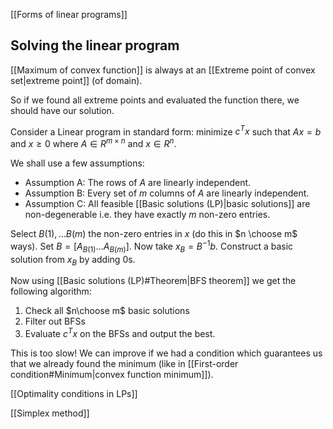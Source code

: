 [[Forms of linear programs]]
## Solving the linear program

[[Maximum of convex function]] is always at an [[Extreme point of convex set|extreme point]] (of domain).

So if we found all extreme points and evaluated the function there, we should have our solution.

Consider a Linear program in standard form:
minimize $c^Tx$ such that $Ax=b$ and $x\geq 0$ where $A\in R^{m\times n}$ and $x\in R^n$.

We shall use a few assumptions:
- Assumption A: The rows of $A$ are linearly independent.
- Assumption B: Every set of $m$ columns of $A$ are linearly independent.
- Assumption C: All feasible [[Basic solutions (LP)|basic solutions]] are non-degenerable i.e. they have exactly $m$ non-zero entries.

Select $B(1),\dots B(m)$ the non-zero entries in $x$ (do this in $n \choose m$ ways).
Set $B=[A_{B(1)} \dots A_{B(m)}]$.
Now take $x_B=B^{-1}b$.
Construct a basic solution from $x_B$ by adding $0$s.

Now using [[Basic solutions (LP)#Theorem|BFS theorem]] we get the following algorithm:
1. Check all $n\choose m$ basic solutions
2. Filter out BFSs
3. Evaluate $c^Tx$ on the BFSs and output the best.

This is too slow! 
We can improve if we had a condition which guarantees us that we already found the minimum (like in [[First-order condition#Minimum|convex function minimum]]). 

[[Optimality conditions in LPs]]

[[Simplex method]]
